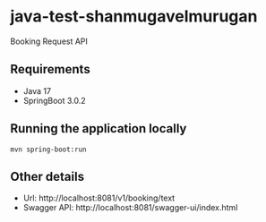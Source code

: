 # java-test-shanmugavelmurugan
Booking Request API


## Requirements
- Java 17
- SpringBoot 3.0.2

## Running the application locally
```shell
mvn spring-boot:run
```


## Other details
- Url: http://localhost:8081/v1/booking/text
- Swagger API: http://localhost:8081/swagger-ui/index.html